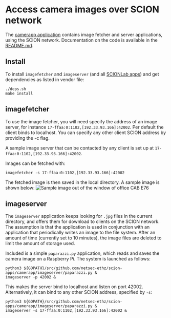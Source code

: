 
# Access camera images over SCION network

The [camerapp application](https://github.com/netsec-ethz/scion-apps/) contains image fetcher and server applications, using the SCION network. Documentation on the code is available in the [README.md](https://github.com/netsec-ethz/scion-apps/blob/master/camerapp/README.md).

## Install

To install `imagefetcher` and `imageserver` (and all [SCIONLab apps](https://github.com/netsec-ethz/scion-apps)) and get dependencies as listed in vendor file:
```shell
./deps.sh
make install
```

## imagefetcher

To use the image fetcher, you will need specify the address of an image server, for instance `17-ffaa:0:1102,[192.33.93.166]:42002`. Per default the client binds to localhost. You can specify any other client SCION address by providing the -c flag.

A sample image server that can be contacted by any client is set up at `17-ffaa:0:1102,[192.33.93.166]:42002`.

Images can be fetched with:
```shell
imagefetcher -s 17-ffaa:0:1102,[192.33.93.166]:42002
```

The fetched image is then saved in the local directory. A sample image is shown below:
![Sample image out of the window of office CAB E76](../images/office-20171217.jpg)

## imageserver

The `imageserver` application keeps looking for `.jpg` files in the current directory, and offers them for download to clients on the SCION network. The assumption is that the application is used in conjunction with an application that periodically writes an image to the file system. After an amount of time (currently set to 10 minutes), the image files are deleted to limit the amount of storage used.

Included is a simple `paparazzi.py` application, which reads and saves the camera image on a Raspberry Pi. The system is launched as follows:

```shell
python3 ${GOPATH}/src/github.com/netsec-ethz/scion-apps/camerapp/imageserver/paparazzi.py &
imageserver -p 42002 &
```

This makes the server bind to localhost and listen on port 42002.
Alternatively, it can bind to any other SCION address, specified by `-s`:

```shell
python3 ${GOPATH}/src/github.com/netsec-ethz/scion-apps/camerapp/imageserver/paparazzi.py &
imageserver -s 17-ffaa:0:1102,[192.33.93.166]:42002 &
```
